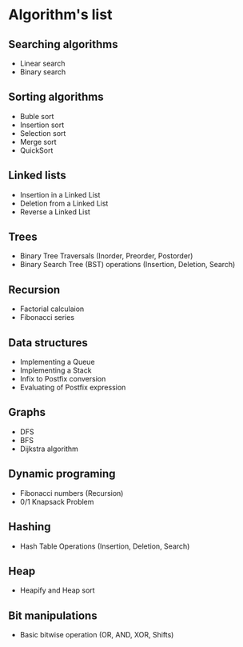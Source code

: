 

# Algorithm's list

## Searching algorithms
- Linear search
- Binary search

## Sorting algorithms
- Buble sort
- Insertion sort
- Selection sort
- Merge sort
- QuickSort

## Linked lists
- Insertion in a Linked List
- Deletion from a Linked List
- Reverse a Linked List

## Trees
- Binary Tree Traversals (Inorder, Preorder, Postorder)
- Binary Search Tree (BST) operations (Insertion, Deletion, Search)

## Recursion
- Factorial calculaion
- Fibonacci series

## Data structures
- Implementing a Queue
- Implementing a Stack
- Infix to Postfix conversion
- Evaluating of Postfix expression

## Graphs
- DFS
- BFS
- Dijkstra algorithm

## Dynamic programing
- Fibonacci numbers (Recursion)
- 0/1 Knapsack Problem

## Hashing
- Hash Table Operations (Insertion, Deletion, Search)

## Heap
- Heapify and Heap sort

## Bit manipulations
- Basic bitwise operation (OR, AND, XOR, Shifts)
